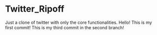 # Twitter_Ripoff
Just a clone of twitter with only the core functionalities.
Hello! This is my first commit!
This is my third commit in the second branch!